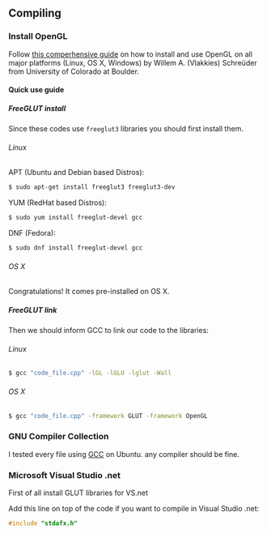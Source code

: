 ## Compiling
### Install OpenGL
Follow [this comperhensive guide](http://www.prinmath.com/csci5229/misc/install.html) on how to install and use OpenGL on all major platforms (Linux, OS X, Windows) by Willem A. (Vlakkies) Schreüder from University of Colorado at Boulder.
#### Quick use guide
##### FreeGLUT install
Since these codes use `freeglut3` libraries you should first install them. 
###### Linux 
APT (Ubuntu and Debian based Distros):  

```bash
$ sudo apt-get install freeglut3 freeglut3-dev
```

YUM (RedHat based Distros):  

```bash
$ sudo yum install freeglut-devel gcc
```

DNF (Fedora): 
 
```bash
$ sudo dnf install freeglut-devel gcc
```

###### OS X
Congratulations! It comes pre-installed on OS X. 

##### FreeGLUT link
Then we should inform GCC to link our code to the libraries:  
###### Linux

```bash
$ gcc "code_file.cpp" -lGL -lGLU -lglut -Wall
```

###### OS X

```bash
$ gcc "code_file.cpp" -framework GLUT -framework OpenGL
```

### GNU Compiler Collection
I tested every file using [GCC](https://github.com/mohsend/Magnificent-University-Projects/wiki/GNU-Compiler-Collection) on Ubuntu. any compiler should be fine.

### Microsoft Visual Studio .net
First of all install GLUT libraries for VS.net

Add this line on top of the code if you want to compile in Visual Studio .net:

```c++
#include "stdafx.h"
```
